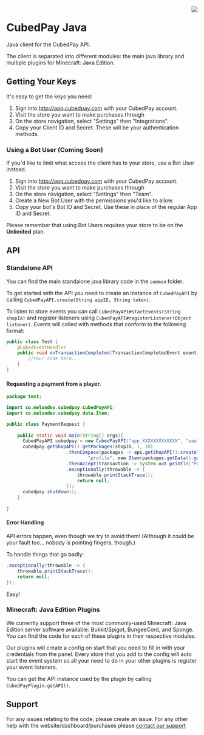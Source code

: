 <img src="https://storage.googleapis.com/static.cubedpay.com/cubedpay_github_logo.png" align="right" />

# CubedPay Java
Java client for the CubedPay API.

The client is separated into different modules: the main java library and multiple plugins for Minecraft: Java Edition.

## Getting Your Keys
It's easy to get the keys you need:

1. Sign into http://app.cubedpay.com with your CubedPay account.
2. Visit the store you want to make purchases through
3. On the store navigation, select "Settings" then "Integrations".
4. Copy your Client ID and Secret. These will be your authentication methods.

### Using a Bot User (Coming Soon)
If you'd like to limit what access the client has to your store, use a Bot User instead.

1. Sign into http://app.cubedpay.com with your CubedPay account.
2. Visit the store you want to make purchases through
3. On the store navigation, select "Settings" then "Team".
4. Create a New Bot User with the permissions you'd like to allow.
5. Copy your bot's Bot ID and Secret. Use these in place of the regular App ID and Secret.

Please remember that using Bot Users requires your store to be on the **Unlimited** plan.

## API
### Standalone API
You can find the main standalone java library code in the `common` folder.

To get started with the API you need to create an instance of `CubedPayAPI` by calling 
`CubedPayAPI.create(String appID, String token)`.

To listen to store events you can call `CubedPayAPI#startEvents(String shopId)` and register listeners using
`CubedPayAPI#registerListener(Object listener)`. Events will called with methods that conform to the following format:
```java
public class Test {
    @CubedEventHandler
    public void onTransactionCompleted(TransactionCompletedEvent event) {
        //Your code here...
    }
}
```

#### Requesting a payment from a player.
```java
package test;

import co.melondev.cubedpay.CubedPayAPI;
import co.melondev.cubedpay.data.Item;

public class PaymentRequest {
    
    public static void main(String[] args){
      CubedPayAPI cubedpay = new CubedPayAPI("app_XXXXXXXXXXXXX", "oauth_XXXXXXXXXXXX");
      cubedpay.getShopAPI().getPackages(shopID, 1, 10)
                      .thenCompose(packages -> api.getShopAPI().createTransaction(shopID, "user@user.com",
                              "profile", new Item(packages.getData().get(0).getId(), 1)))
                      .thenAccept(transaction -> System.out.println("Payment Url: https://app.cubedpay.com/checkout/" + transaction.getId()))
                      .exceptionally(throwable -> {
                          throwable.printStackTrace();
                          return null;
                      });
      cubedpay.shutdown();
    }
    
}
```

#### Error Handling
API errors happen, even though we try to avoid them! (Although it could be your fault too... nobody is pointing fingers, though.)

To handle things that go badly:
```java
.exceptionally(throwable -> {
    throwable.printStackTrace();
    return null;
});
```

Easy!

### Minecraft: Java Edition Plugins
We currently support three of the most commonly-used Minecraft: Java Edition server software available: Bukkit/Spigot, BungeeCord, and Sponge. You can find the code for each of these plugins in their respective modules.

Our plugins will create a config on start that you need to fill in with your credentials from the panel. Every 
store that you add to the config will auto start the event system so all your need to do in your other plugins is 
register your event listeners.

You can get the API instance used by the plugin by calling `CubedPayPlugin.getAPI()`.

## Support
For any issues relating to the code, please create an issue. For any other help with the website/dashboard/purchases 
please [contact our support](https://cubedpay.com/support)
